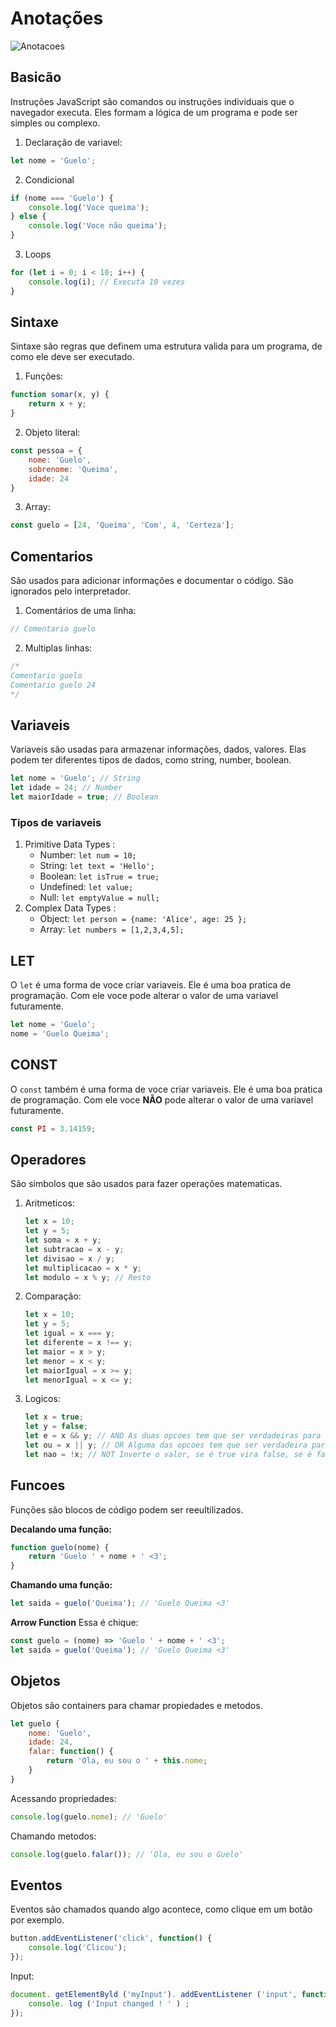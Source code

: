 # Anotações

![Anotacoes](../99-imgs/anotacoesJS.png)

## Basicão

Instruções JavaScript são comandos ou instruções individuais que o navegador executa.
Eles formam a lógica de um programa e pode ser simples ou complexo.

1. Declaração de variavel:
```js
let nome = 'Guelo';
```

2. Condicional
```js
if (nome === 'Guelo') {
    console.log('Voce queima');
} else {
    console.log('Voce não queima');
}
```

3. Loops
```js
for (let i = 0; i < 10; i++) {
    console.log(i); // Executa 10 vezes
}
```

## Sintaxe

Sintaxe são regras que definem uma estrutura valida para um programa, de como ele deve ser executado.

1. Funções:
```js
function somar(x, y) {
    return x + y;
}
```

2. Objeto literal:

```js
const pessoa = {
    nome: 'Guelo',
    sobrenome: 'Queima',
    idade: 24
}
```

3. Array:

```js
const guelo = [24, 'Queima', 'Com', 4, 'Certeza'];
```

## Comentarios

São usados para adicionar informações e documentar o código. São ignorados pelo interpretador.

1. Comentários de uma linha:

```js
// Comentario guelo
```

2. Multiplas linhas:
```js
/*
Comentario guelo
Comentario guelo 24
*/
```

## Variaveis

Variaveis são usadas para armazenar informações, dados, valores. Elas podem ter diferentes tipos de dados, como string, number, boolean.

```js
let nome = 'Guelo'; // String
let idade = 24; // Number
let maiorIdade = true; // Boolean
```
### Tipos de variaveis

1. Primitive Data Types :
    - Number: `let num = 10;`
    - String: `let text = 'Hello';`  
    - Boolean: `let isTrue = true;` 
    - Undefined: `let value;`
    - Null: `let emptyValue = null;` 
2. Complex Data Types :
    - Object: `let person = {name: 'Alice', age: 25 };` 
    - Array: `let numbers = [1,2,3,4,5];`

## LET

O `let` é uma forma de voce criar variaveis. Ele é uma boa pratica de programação. Com ele voce pode alterar o valor de uma variavel futuramente.

```js
let nome = 'Guelo';
nome = 'Guelo Queima';
```

## CONST

O `const` também é uma forma de voce criar variaveis. Ele é uma boa pratica de programação. Com ele voce **NÃO** pode alterar o valor de uma variavel futuramente.

```js
const PI = 3.14159; 
```

## Operadores 

São simbolos que são usados para fazer operações matematicas.

1. Aritmeticos:
    ```js
    let x = 10;
    let y = 5;
    let soma = x + y;
    let subtracao = x - y;
    let divisao = x / y;
    let multiplicacao = x * y;
    let modulo = x % y; // Resto
    ```

2. Comparação:
    ```js
    let x = 10;
    let y = 5;
    let igual = x === y; 
    let diferente = x !== y; 
    let maior = x > y;
    let menor = x < y;
    let maiorIgual = x >= y;
    let menorIgual = x <= y;
    ```

3. Logicos:
    ```js
    let x = true;
    let y = false;
    let e = x && y; // AND As duas opcoes tem que ser verdadeiras para retornar True
    let ou = x || y; // OR Alguma das opcoes tem que ser verdadeira para retornar True
    let nao = !x; // NOT Inverte o valor, se é true vira false, se é false vira true
    ```

## Funcoes

Funções são blocos de código podem ser reeultilizados. 

**Decalando uma função:**

```js
function guelo(nome) {
    return 'Guelo ' + nome + ' <3';
}
```
**Chamando uma função:**

```js
let saida = guelo('Queima'); // 'Guelo Queima <3'
```

**Arrow Function**
Essa é chique:

```js
const guelo = (nome) => 'Guelo ' + nome + ' <3';
let saida = guelo('Queima'); // 'Guelo Queima <3'
```

## Objetos

Objetos são containers para chamar propiedades e metodos.

```js
let guelo {
    nome: 'Guelo',
    idade: 24,
    falar: function() {
        return 'Ola, eu sou o ' + this.nome;
    }
}
```

Acessando propriedades:
```js
console.log(guelo.nome); // 'Guelo'
```

Chamando metodos:
```js
console.log(guelo.falar()); // 'Ola, eu sou o Guelo'
```

## Eventos

Eventos são chamados quando algo acontece, como clique em um botão por exemplo.

```js
button.addEventListener('click', function() {
    console.log('Clicou');
});
```

Input:

```js
document. getElementByld ('myInput'). addEventListener ('input', function () {      
    console. log ('Input changed ! ' ) ;
});
```